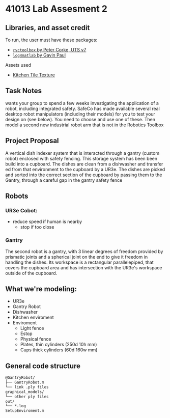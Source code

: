 # 41013 Lab Assesment 2

## Libraries, and asset credit
To run, the user must have these packages:
- [`rvctoolbox` by Peter Corke, UTS v7](https://github.com/petercorke/robotics-toolbox-matlab)
- [`log4matlab` by Gavin Paul](https://au.mathworks.com/matlabcentral/fileexchange/33532-log4matlab)

Assets used
- [Kitchen Tile Texture](https://seamless-pixels.blogspot.com/2012/09/free-seamless-floor-tile-textures.html)


## Task Notes
wants your group to spend a few weeks investigating the application of a robot, including integrated safety.
SafeCo has made available several real desktop robot manipulators (including their models)
for you to test your design on (see below). 
You need to choose and use one of these. 
Then model a second new industrial robot arm that is not in the Robotics Toolbox


## Project Proposal
A vertical dish indexer system that is interacted through a gantry (custom robot) enclosed with safety fencing.
This storage system has been been build into a cupboard. 
The dishes are clean from a dishwasher and transfer ed from that environment to the cupboard by a UR3e.
The dishes are picked and sorted into the correct section of the cupboard by passing them to the Gantry, through a careful gap in the gantry safety fence


## Robots
### UR3e Cobot:
- reduce speed if human is nearby
	- stop if too close

### Gantry
The second robot is a gantry, with 3 linear degrees of freedom provided by prismatic joints and a spherical joint on the end to give it freedom in handling the dishes. Its workspace is a rectangular parallelepiped, that covers the cupboard area and has intersection with the UR3e's workspace outside of the cupboard.


## What we're modeling:
- UR3e
- Gantry Robot
- Dishwasher
- Kitchen enviroment
- Enviroment
	- Light fence
	- Estop
	- Physical fence
	- Plates, thin cylinders (250d 10h mm)
	- Cups thick cylinders (60d 160w mm)

## General code structure

```txt
@GantryRobot/
├── GantryRobot.m
└── link .ply files
graphical_models/
└── other ply files
out/
└── *.log 
SetupEnviroment.m
```
